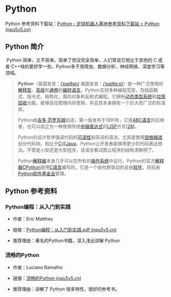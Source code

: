 # Python

Python 参考资料下载站：[Python - 足球机器人基地参考资料下载站 > Python (npu5v5.cn)](https://files.npu5v5.cn/Python/)

## Python 简介

​	Python 简单，又不简单。简单了但没完全简单，人们常说它相比于其他的 C 或者 C++啥的更好学一些，Python多于用爬虫、数据分析、神经网络、深度学习等领域。

> **Python**（英国发音：[/ˈpaɪθən/](https://zh.wikipedia.org/wiki/Wikipedia:國際音標英語發音) 美国发音：[/ˈpaɪθɑːn/](https://zh.wikipedia.org/wiki/Wikipedia:國際音標英語發音)）是一种广泛使用的[解释型](https://zh.wikipedia.org/wiki/直譯語言)、[高级](https://zh.wikipedia.org/wiki/高級語言)和[通用](https://zh.wikipedia.org/wiki/通用编程语言)的[编程语言](https://zh.wikipedia.org/wiki/编程语言)。Python支持多种编程范型，包括函数式、指令式、结构化、面向对象和反射式编程。它拥有[动态类型系统](https://zh.wikipedia.org/wiki/類型系統)和[垃圾回收](https://zh.wikipedia.org/wiki/垃圾回收_(計算機科學))功能，能够自动管理内存使用，并且其本身拥有一个巨大而广泛的标准库。
>
> Python由[吉多·范罗苏姆](https://zh.wikipedia.org/wiki/吉多·范罗苏姆)创造，第一版发布于1991年，它是[ABC语言](https://zh.wikipedia.org/wiki/ABC_(程式語言))的后继者，也可以视之为一种使用传统[中缀表达式](https://zh.wikipedia.org/w/index.php?title=M-表达式&action=edit&redlink=1)的[LISP](https://zh.wikipedia.org/wiki/LISP)方言[[28\]](https://zh.wikipedia.org/wiki/Python#cite_note-28)。
>
> Python的设计哲学强调代码的[可读性](https://zh.wikipedia.org/wiki/程式可讀性)和简洁的语法，尤其是使用[空格缩进](https://zh.wikipedia.org/wiki/越位规则)划分代码块。相比于[C](https://zh.wikipedia.org/wiki/C语言)或[Java](https://zh.wikipedia.org/wiki/Java)，Python让开发者能够用更少的代码表达想法。不管是小型还是大型程序，该语言都试图让程序的结构清晰明了。
>
> Python[解释器](https://zh.wikipedia.org/wiki/解释器)本身几乎可以在所有的[操作系统](https://zh.wikipedia.org/wiki/操作系统)中运行。Python的官方[解释器](https://zh.wikipedia.org/wiki/直譯器)[CPython](https://zh.wikipedia.org/wiki/CPython)是用[C语言](https://zh.wikipedia.org/wiki/C语言)编写的，它是一个由社群驱动的自由[软件](https://zh.wikipedia.org/wiki/軟體)，目前由[Python软件基金会](https://zh.wikipedia.org/wiki/Python軟體基金會)管理。

## Python 参考资料

### Python编程：从入门到实践

+ 作者：Eric Matthes
+ 链接：[Python编程：从入门到实践.pdf (npu5v5.cn)](https://files.npu5v5.cn/Python/Python编程：从入门到实践.pdf)

+ 推荐理由：著名的Python书籍，深入浅出讲解 Python

### 流畅的Python

+ 作者：Luciano Ramalho
+ 链接：[流畅的Python (npu5v5.cn)](https://files.npu5v5.cn/Python/流畅的Python.pdf)

+ 推荐理由：讲解了 Python 很多特性，很好的参考书。
